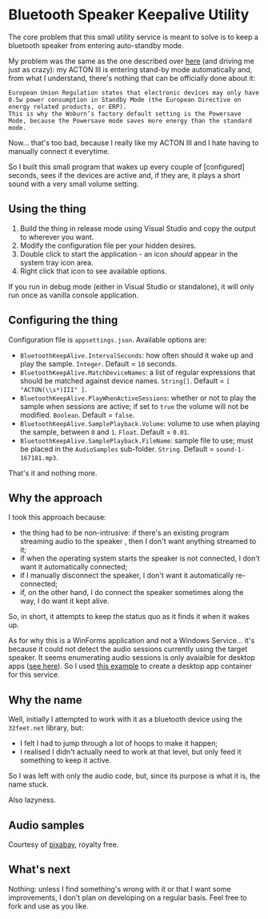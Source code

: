 ﻿# Bluetooth Speaker Keepalive Utility

The core problem that this small utility service is meant to solve is to keep a bluetooth speaker from entering auto-standby mode.

My problem was the same as the one described over [here](https://my.marshall.com/forum/question/2961/how-do-i-disable-acton-2%E2%80%99s-auto-standby-mode) (and driving me just as crazy): my ACTON III is entering stand-by mode automatically and, from what I understand, there's nothing that can be officially done about it:

```
European Union Regulation states that electronic devices may only have 0.5w power consumption in Standby Mode (the European Directive on energy related products, or ERP).
This is why the Woburn’s factory default setting is the Powersave Mode, because the Powersave mode saves more energy than the standard mode.
```

Now... that's too bad, because I really like my ACTON III and I hate having to manually connect it everytime. 

So I built this small program that wakes up every couple of [configured] seconds, sees if the devices are active and, if they are, it plays a short sound with a very small volume setting.

## Using the thing

1. Build the thing in release mode using Visual Studio and copy the output to wherever you want.
2. Modify the configuration file per your hidden desires.
3. Double click to start the application - an icon *should* appear in the system tray icon area.
4. Right click that icon to see available options.

If you run in debug mode (either in Visual Studio or standalone), it will only run once as vanilla console application.

## Configuring the thing

Configuration file is `appsettings.json`. Available options are:

- `BluetoothKeepAlive.IntervalSeconds`: how often should it wake up and play the sample. `Integer`. Default = `10` seconds.
- `BluetoothKeepAlive.MatchDeviceNames`: a list of regular expressions that should be matched against device names. `String[]`. Default = `[ "ACTON(\\s*)III" ]`.
- `BluetoothKeepAlive.PlayWhenActiveSessions`: whether or not to play the sample when sessions are active; if set to `true` the volume will not be modified. `Boolean`. Default = `false`.
- `BluetoothKeepAlive.SamplePlayback.Volume`: volume to use when playing the sample, between `0` and `1`. `Float`. Default = `0.01`.
- `BluetoothKeepAlive.SamplePlayback.FileName`: sample file to use; must be placed in the `AudioSamples` sub-folder. `String`. Default = `sound-1-167181.mp3`.

That's it and nothing more.

## Why the approach

I took this approach because:

- the thing had to be non-intrusive: if there's an existing program streaming audio to the speaker , then I don't want anything streamed to it;
- if when the operating system starts the speaker is not connected, I don't want it automatically connected;
- if I manually disconnect the speaker, I don't want it automatically re-connected;
- if, on the other hand, I do connect the speaker sometimes along the way, I do want it kept alive.

So, in short, it attempts to keep the status quo as it finds it when it wakes up.

As for why this is a WinForms application and not a Windows Service... it's because it could not detect the audio sessions currently using the target speaker. It seems enumerating audio sessions is only avaialble for desktop apps ([see here](https://learn.microsoft.com/en-us/windows/win32/api/audiopolicy/nn-audiopolicy-iaudiosessionenumerator)).
So I used [this example](https://www.codeproject.com/Articles/290013/Formless-System-Tray-Application) to create a desktop app container for this service.

## Why the name

Well, initially I attempted to work with it as a bluetooth device using the `32feet.net` library, but:

- I felt I had to jump through a lot of hoops to make it happen;
- I realised I didn't actually need to work at that level, but only feed it something to keep it active.

So I was left with only the audio code, but, since its purpose is what it is, the name stuck. 

Also lazyness.

## Audio samples

Courtesy of [pixabay](https://pixabay.com/sound-effects/search/1%20second/), royalty free. 

## What's next

Nothing: unless I find something's wrong with it or that I want some improvements, I don't plan on developing on a regular basis. 
Feel free to fork and use as you like.